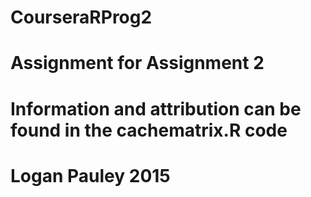 # CourseraRProg2
# Assignment for Assignment 2
# Information and attribution can be found in the cachematrix.R code

# Logan Pauley 2015
